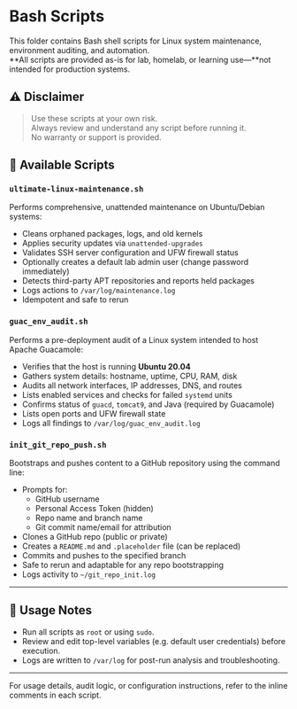 # Bash Scripts

This folder contains Bash shell scripts for Linux system maintenance, environment auditing, and automation.  
**All scripts are provided as-is for lab, homelab, or learning use—**not intended for production systems.

## ⚠️ Disclaimer

> Use these scripts at your own risk.  
> Always review and understand any script before running it.  
> No warranty or support is provided.

## 📜 Available Scripts

### `ultimate-linux-maintenance.sh`
Performs comprehensive, unattended maintenance on Ubuntu/Debian systems:

- Cleans orphaned packages, logs, and old kernels
- Applies security updates via `unattended-upgrades`
- Validates SSH server configuration and UFW firewall status
- Optionally creates a default lab admin user (change password immediately)
- Detects third-party APT repositories and reports held packages
- Logs actions to `/var/log/maintenance.log`
- Idempotent and safe to rerun

### `guac_env_audit.sh`
Performs a pre-deployment audit of a Linux system intended to host Apache Guacamole:

- Verifies that the host is running **Ubuntu 20.04**
- Gathers system details: hostname, uptime, CPU, RAM, disk
- Audits all network interfaces, IP addresses, DNS, and routes
- Lists enabled services and checks for failed `systemd` units
- Confirms status of `guacd`, `tomcat9`, and Java (required by Guacamole)
- Lists open ports and UFW firewall state
- Logs all findings to `/var/log/guac_env_audit.log`

### `init_git_repo_push.sh`
Bootstraps and pushes content to a GitHub repository using the command line:

- Prompts for:
  - GitHub username
  - Personal Access Token (hidden)
  - Repo name and branch name
  - Git commit name/email for attribution
- Clones a GitHub repo (public or private)
- Creates a `README.md` and `.placeholder` file (can be replaced)
- Commits and pushes to the specified branch
- Safe to rerun and adaptable for any repo bootstrapping
- Logs activity to `~/git_repo_init.log`


---

## 🔧 Usage Notes

- Run all scripts as `root` or using `sudo`.
- Review and edit top-level variables (e.g. default user credentials) before execution.
- Logs are written to `/var/log` for post-run analysis and troubleshooting.

---

For usage details, audit logic, or configuration instructions, refer to the inline comments in each script.
